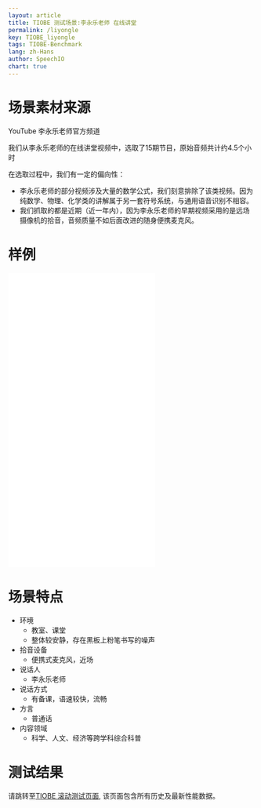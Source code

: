 ```yaml
---
layout: article
title: TIOBE 测试场景:李永乐老师 在线讲堂
permalink: /liyongle
key: TIOBE_liyongle
tags: TIOBE-Benchmark
lang: zh-Hans
author: SpeechIO
chart: true
---
```


# 场景素材来源
YouTube 李永乐老师官方频道

我们从李永乐老师的在线讲堂视频中，选取了15期节目，原始音频共计约4.5个小时

在选取过程中，我们有一定的偏向性：
* 李永乐老师的部分视频涉及大量的数学公式，我们刻意排除了该类视频。因为纯数学、物理、化学类的讲解属于另一套符号系统，与通用语音识别不相容。
* 我们抓取的都是近期（近一年内），因为李永乐老师的早期视频采用的是远场摄像机的拾音，音频质量不如后面改进的随身便携麦克风。

# 样例
<iframe src="//player.bilibili.com/player.html?aid=80866591&bvid=BV1UJ411Y7Mr&cid=138407637&page=1" scrolling="no" border="0" frameborder="no" framespacing="0" allowfullscreen="true"> </iframe>

<iframe src="//player.bilibili.com/player.html?aid=540378473&bvid=BV1qi4y1t7Mg&cid=185123645&page=1" scrolling="no" border="0" frameborder="no" framespacing="0" allowfullscreen="true"> </iframe>

<iframe src="//player.bilibili.com/player.html?aid=925416077&bvid=BV1QT4y1g7PK&cid=183807705&page=1" scrolling="no" border="0" frameborder="no" framespacing="0" allowfullscreen="true"> </iframe>

<iframe src="//player.bilibili.com/player.html?aid=82411679&bvid=BV1AJ41157sM&cid=140999678&page=1" scrolling="no" border="0" frameborder="no" framespacing="0" allowfullscreen="true"> </iframe>

# 场景特点
* 环境
  * 教室、课堂
  * 整体较安静，存在黑板上粉笔书写的噪声
* 拾音设备
  * 便携式麦克风，近场
* 说话人
  * 李永乐老师
* 说话方式
  * 有备课，语速较快，流畅
* 方言
  * 普通话
* 内容领域
  * 科学、人文、经济等跨学科综合科普

# 测试结果
请跳转至[TIOBE 滚动测试页面](/tiobe/timeline#场景李永乐老师-在线讲堂), 该页面包含所有历史及最新性能数据。